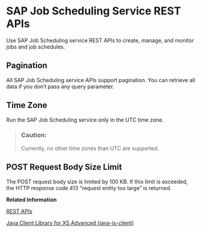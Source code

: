 <!-- loioc513d2de49b140d08da694fa263698f8 -->

# SAP Job Scheduling Service REST APIs

Use SAP Job Scheduling service REST APIs to create, manage, and monitor jobs and job schedules.



<a name="loioc513d2de49b140d08da694fa263698f8__section_wlp_b2y_vz"/>

## Pagination

All SAP Job Scheduling service APIs support pagination. You can retrieve all data if you don’t pass any query parameter.



<a name="loioc513d2de49b140d08da694fa263698f8__section_esp_d2y_vz"/>

## Time Zone

Run the SAP Job Scheduling service only in the UTC time zone.

> ### Caution:  
> Currently, no other time zones than UTC are supported.



<a name="loioc513d2de49b140d08da694fa263698f8__section_lgr_4vr_4tb"/>

## POST Request Body Size Limit

The POST request body size is limited by 100 KB. If this limit is exceeded, the HTTP response code 413 “request entity too large” is returned.

**Related Information**  


[REST APIs](rest-apis-3dcd04a.md "SAP Job Scheduling service REST APIs")

[Java Client Library for XS Advanced \(java-js-client\)](https://help.sap.com/docs/SAP_HANA_PLATFORM/4505d0bdaf4948449b7f7379d24d0f0d/6511bc054b0e48369a625a8019fefd53.html?version=2.0.07#loio6511bc054b0e48369a625a8019fefd53__section_ctf_5w4_dz)

